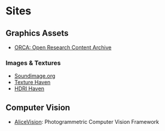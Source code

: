 # Sites

## Graphics Assets
- [ORCA: Open Research Content Archive](https://developer.nvidia.com/orca)

### Images & Textures
- [Soundimage.org](http://soundimage.org/)
- [Texture Haven](https://texturehaven.com/)
- [HDRI Haven](https://hdrihaven.com/)

## Computer Vision
- [AliceVision](https://github.com/alicevision/AliceVision): Photogrammetric Computer Vision Framework

